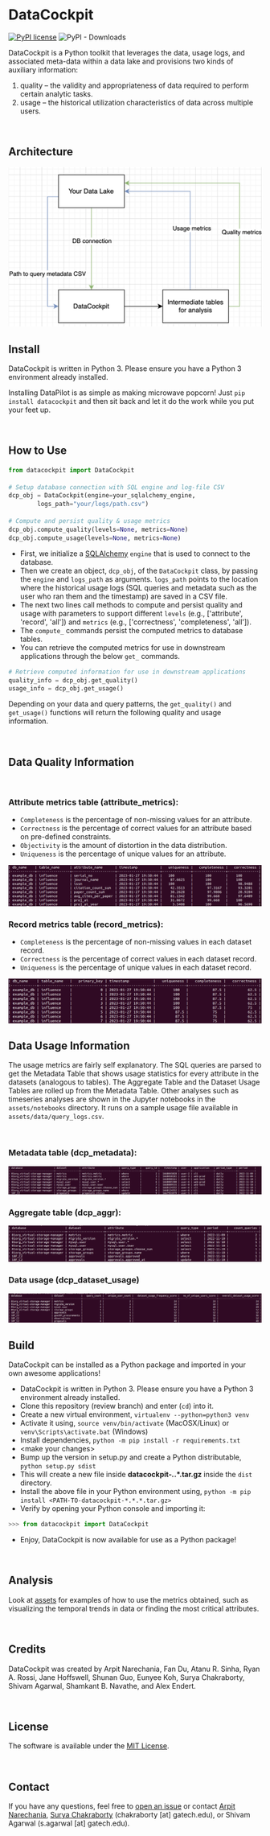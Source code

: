 # DataCockpit

[![PyPI license](https://img.shields.io/pypi/l/ansicolortags.svg)](https://pypi.python.org/pypi/datacockpit/)
![PyPI - Downloads](https://img.shields.io/pypi/dm/datacockpit)

DataCockpit is a Python toolkit that leverages the data, usage logs, and associated meta-data
within a data lake and provisions two kinds of auxiliary information:

1. quality – the validity and appropriateness of data required to perform certain analytic tasks.
2. usage – the historical utilization characteristics of data across multiple users.

<br/>

## Architecture
<img src="assets/images/architecture.png" alt="DataCockpit architecture diagram"/>

<br/>

## Install
DataCockpit is written in Python 3. Please ensure you have a Python 3 environment already installed.

Installing DataPilot is as simple as making microwave popcorn! Just `pip install datacockpit` and then sit back and let it do the work while you put your feet up.

<br/>

## How to Use
```python
from datacockpit import DataCockpit

# Setup database connection with SQL engine and log-file CSV
dcp_obj = DataCockpit(engine=your_sqlalchemy_engine,
        logs_path="your/logs/path.csv")

# Compute and persist quality & usage metrics
dcp_obj.compute_quality(levels=None, metrics=None)
dcp_obj.compute_usage(levels=None, metrics=None)
```

- First, we initialize a [SQLAlchemy](https://www.sqlalchemy.org/) `engine` that is used to connect to the database.
- Then we create an object, `dcp_obj`, of the `DataCockpit` class, by passing the `engine` and `logs_path` as arguments. `logs_path` points to the location where the historical usage logs (SQL queries and metadata such as the user who ran them and the timestamp) are saved in a CSV file.
- The next two lines call methods to compute and persist quality and usage with parameters to support different `levels` (e.g., ['attribute', 'record', 'all']) and `metrics` (e.g., ['correctness', 'completeness', 'all']).
- The `compute_` commands persist the computed metrics to database tables.
- You can retrieve the computed metrics for use in downstream applications through the below `get_` commands.

```python
# Retrieve computed information for use in downstream applications
quality_info = dcp_obj.get_quality()
usage_info = dcp_obj.get_usage()
```

Depending on your data and query patterns, the `get_quality()` and `get_usage()` functions will return the following quality and usage information.

<br/>

## Data Quality Information

<br/>

### Attribute metrics table (attribute_metrics):

- `Completeness` is the percentage of non-missing values for an attribute.
- `Correctness` is the percentage of correct values for an attribute based on pre-defined constraints.
- `Objectivity` is the amount of distortion in the data distribution.
- `Uniqueness` is the percentage of unique values for an attribute.

<img src="assets/images/quality-attribute-metrics.png" alt="attribute metrics">

<br/>

### Record metrics table (record_metrics):

- `Completeness` is the percentage of non-missing values in each dataset record.
- `Correctness` is the percentage of correct values in each dataset record.
- `Uniqueness` is the percentage of unique values in each dataset record.

<img src="assets/images/quality-record-metrics.png" alt="record metrics">

<br/>

## Data Usage Information

The usage metrics are fairly self explanatory. The SQL queries are parsed to get the Metadata Table that shows usage statistics for every attribute in the datasets (analogous to tables). The Aggregate Table and the Dataset Usage Tables are rolled up from the Metadata Table. Other analyses such as timeseries analyses are shown in the Jupyter notebooks in the `assets/notebooks` directory. It runs on a sample usage file available in `assets/data/query_logs.csv`.

<br/>

### Metadata table (dcp_metadata):

<img src="assets/images/usage-metadata-table.png" alt="usage metadata table">

<br/>

### Aggregate table (dcp_aggr):

<img src="assets/images/usage-aggregate-table.png" alt="usage aggregate table">

<br/>

### Data usage (dcp_dataset_usage)

<img src="assets/images/usage-dataset-table.png" alt="usage dataset table">


<br/>

## Build

DataCockpit can be installed as a Python package and imported in your own awesome applications!

- DataCockpit is written in Python 3. Please ensure you have a Python 3 environment already installed.
- Clone this repository (review branch) and enter (`cd`) into it.
- Create a new virtual environment, `virtualenv --python=python3 venv`
- Activate it using, `source venv/bin/activate` (MacOSX/Linux) or `venv\Scripts\activate.bat` (Windows)
- Install dependencies, `python -m pip install -r requirements.txt`
- \<make your changes\>
- Bump up the version in setup.py and create a Python distributable, `python setup.py sdist`
- This will create a new file inside **datacockpit-*.*.*.tar.gz** inside the `dist` directory.
- Install the above file in your Python environment using, `python -m pip install <PATH-TO-datacockpit-*.*.*.tar.gz>`
- Verify by opening your Python console and importing it:
```python
>>> from datacockpit import DataCockpit
```
- Enjoy, DataCockpit is now available for use as a Python package!

<br/>

## Analysis

Look at [assets](https://github.com/datacockpit-org/datacockpit/tree/review/assets/notebooks) for
examples of how to use the metrics obtained, such as visualizing the temporal trends in data
or finding the most critical attributes.

<br/>


## Credits
DataCockpit was created by Arpit Narechania, Fan Du, Atanu R. Sinha, Ryan A. Rossi, Jane Hoffswell, Shunan Guo, Eunyee Koh, Surya Chakraborty, Shivam Agarwal, Shamkant B. Navathe, and Alex Endert.


<br/>


## License
The software is available under the [MIT License](https://github.com/datacockpit-org/datacockpit/blob/master/LICENSE).


<br/>


## Contact
If you have any questions, feel free to [open an issue](https://github.com/datacockpit-org/datacockpit/issues/new/choose) or contact [Arpit Narechania](http://narechania.com), [Surya Chakraborty](suryashekharc.github.io) (chakraborty [at] gatech.edu), or Shivam Agarwal (s.agarwal [at] gatech.edu).
